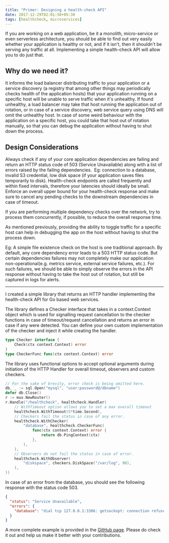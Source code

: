 ```yaml
---
title: "Primer: Designing a health-check API"
date: 2017-12-29T02:01:58+05:30
tags: [healthcheck, microservices]
---
```


If you are working on a web application, be it a monolith, micro-service or even serverless architecture, you should be able to find out very easily whether your application is healthy or not, and if it isn't, then it shouldn't be serving any traffic at all. Implementing a simple health-check API will allow you to do just that.

## Why do we need it?

It informs the load balancer distributing traffic to your application or a service discovery (a registry that among other things may periodically checks health of the application hosts) that your application running on a specific host will be unable to serve traffic when it's unhealthy. If found unhealthy, a load balancer may take that host running the application out of rotation, or in case of a service discovery, web service query using DNS will omit the unhealthy host.
In case of some weird behaviour with the application on a specific host, you could take that host out of rotation manually, so that you can debug the application without having to shut down the process.

## Design Considerations

Always check if any of your core application dependencies are failing and return an HTTP status code of 503 (Service Unavailable) along with a list of errors raised by the failing dependencies. 
Eg: connection to a database, invalid S3 credential, low disk space (if your application saves files temporarily to disk).
Health-check endpoints are called frequently and within fixed intervals, therefore your latencies should ideally be small. Enforce an overall upper bound for your health-check response and make sure to cancel any pending checks to the downstream dependencies in case of timeout.

If you are performing multiple dependency checks over the network, try to process them concurrently, if possible, to reduce the overall response time.

As mentioned previously, providing the ability to toggle traffic for a specific host can help in debugging the app on the host without having to shut the process down. 

Eg: A simple file existence check on the host is one traditional approach.
By default, any core dependency error leads to a 503 HTTP status code. But certain dependencies failures may not completely make our application non-operational(e.g. metrics service, external service failures, etc.). For such failures, we should be able to simply observe the errors in the API response without having to take the host out of rotation, but still be captured in logs for alerts.

---

I created a simple library that returns an HTTP handler implementing the health-check API for Go based web services.

The library defines a Checker interface that takes in a context.Context object which is used for signalling request cancellation to the checker functions in case of timeout/request cancellation and returns an error in case if any were detected.
You can define your own custom implementation of the checker and inject it while creating the handler.

```go
type Checker interface {
    Check(ctx context.Context) error
}
type CheckerFunc func(ctx context.Context) error
```

The library uses functional options to accept optional arguments during initiation of the HTTP Handler for overall timeout, observers and custom checkers.

```go
// For the sake of brevity, error check is being omitted here.
db, _ := sql.Open("mysql", "user:password@/dbname")
defer db.Close()
r := mux.NewRouter()
r.Handle("/healthcheck", healthcheck.Handler(
    // WithTimeout option allows you to set a max overall timeout
    healthcheck.WithTimeout(5*time.Second),
    // Checkers fail the status in case of any error.
    healthcheck.WithChecker(
        "database", healthcheck.CheckerFunc(
            func(ctx context.Context) error {
                return db.PingContext(ctx)
            },
        ),
    ),
    // Observers do not fail the status in case of error.
    healthcheck.WithObserver(
        "diskspace", checkers.DiskSpace("/var/log", 90),
    ),
))
```

In case of an error from the database, you should see the following response with the status code 503.

```json
{
  "status": "Service Unavailable",
  "errors": {
    "database": "dial tcp 127.0.0.1:3306: getsockopt: connection refused"
  }
}
```

A more complete example is provided in the [GitHub page](https://github.com/etherlabsio/healthcheck). Please do check it out and help us make it better with your contributions.

